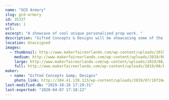 ```yaml
---
name: "GCD Armory"
slug: gcd-armory
id: 35337
status: 1
url: 
excerpt: "A showcase of cool unique personalized prop work. "
description: "Gifted Concepts & Designs will be showcasing some of the unique and custom props they’ve designed. Each with a distinct manner of construction. Combining various materials to make the imagination come to life. "
location: Unassigned
images:
  - thumbnail: http://www.makerfaireorlando.com/wp-content/uploads/2019/08/E0FE715B-8F0F-4AB2-9DD8-8BB8B1BA4A01.jpeg
    medium: http://www.makerfaireorlando.com/wp-content/uploads/2019/08/E0FE715B-8F0F-4AB2-9DD8-8BB8B1BA4A01.jpeg
    large: http://www.makerfaireorlando.com/wp-content/uploads/2019/08/E0FE715B-8F0F-4AB2-9DD8-8BB8B1BA4A01.jpeg
    full: http://www.makerfaireorlando.com/wp-content/uploads/2019/08/E0FE715B-8F0F-4AB2-9DD8-8BB8B1BA4A01.jpeg
maker:
  - name: "Gifted Concepts &amp; Designs"
    photo_link: http://104.41.139.123/wp-content/uploads/2019/07/1072AA45-42CC-4B3B-8C47-46949F15EF23.png
last-modified-db: "2019-10-18 17:29:31"
last-exported: "2020-04-07 17:18:22"
---
```

